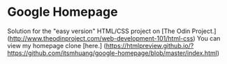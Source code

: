 # Google Homepage
Solution for the "easy version" HTML/CSS project on [The Odin Project.] (http://www.theodinproject.com/web-development-101/html-css)
You can view my homepage clone [here.] (https://htmlpreview.github.io/?https://github.com/itsmhuang/google-homepage/blob/master/index.html)
